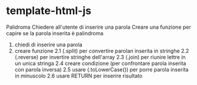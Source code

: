 # template-html-js
Palidroma
Chiedere all'utente di inserire una parola
Creare una funzione per capire se la parola inserita è palindroma

1. chiedi di inserire una parola
2. creare funzione
    2.1 (.split) per convertire parolan inserita in stringhe
    2.2 (.reverse) per invertire stringhe dell'array
    2.3 (.join) per riunire lettre in un unica stringa
    2.4 creare condizione (per confrontare parola inserita con parola inversa)
    2.5 usare (.toLowerCase()) per porre parola inserita in minuscolo
    2.6 usare RETURN per inserire risultato